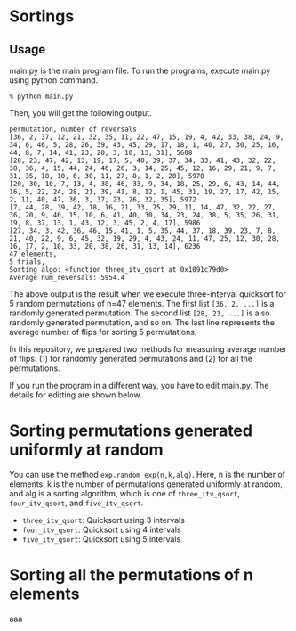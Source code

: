 # Sortings

## Usage

main.py is the main program file.
To run the programs, execute main.py using python command.

```
% python main.py
```

Then, you will get the following output.

```
permutation, number of reversals
[36, 2, 37, 12, 21, 32, 35, 11, 22, 47, 15, 19, 4, 42, 33, 38, 24, 9, 34, 6, 46, 5, 28, 26, 39, 43, 45, 29, 17, 18, 1, 40, 27, 30, 25, 16, 44, 8, 7, 14, 41, 23, 20, 3, 10, 13, 31], 5608
[28, 23, 47, 42, 13, 19, 17, 5, 40, 39, 37, 34, 33, 41, 43, 32, 22, 38, 36, 4, 15, 44, 24, 46, 26, 3, 14, 25, 45, 12, 16, 29, 21, 9, 7, 31, 35, 18, 10, 6, 30, 11, 27, 8, 1, 2, 20], 5970
[20, 30, 10, 7, 13, 4, 38, 46, 33, 9, 34, 18, 25, 29, 6, 43, 14, 44, 16, 5, 22, 24, 28, 21, 39, 41, 8, 12, 1, 45, 31, 19, 27, 17, 42, 15, 2, 11, 40, 47, 36, 3, 37, 23, 26, 32, 35], 5972
[7, 44, 28, 39, 42, 18, 16, 21, 33, 25, 29, 11, 14, 47, 32, 22, 27, 36, 20, 9, 46, 15, 10, 6, 41, 40, 30, 34, 23, 24, 38, 5, 35, 26, 31, 19, 8, 37, 13, 1, 43, 12, 3, 45, 2, 4, 17], 5986
[27, 34, 3, 42, 36, 46, 15, 41, 1, 5, 35, 44, 37, 18, 39, 23, 7, 8, 21, 40, 22, 9, 6, 45, 32, 19, 29, 4, 43, 24, 11, 47, 25, 12, 30, 28, 16, 17, 2, 10, 33, 20, 38, 26, 31, 13, 14], 6236
47 elements,
5 trials,
Sorting algo: <function three_itv_qsort at 0x1091c79d0>
Average num_reversals: 5954.4
```

The above output is the result when we execute three-interval quicksort for 5 random permutations of n=47 elements.
The first list `[36, 2, ...]` is a randomly generated permutation.
The second list `[28, 23, ...]` is also randomly generated permutation, and so on.
The last line represents the average number of flips for sorting 5 permutations.

In this repository, we prepared two methods for measuring average number of flips:
(1) for randomly generated permutations and (2) for all the permutations.

If you run the program in a different way, you have to edit main.py.
The details for editting are shown below.

# Sorting permutations generated uniformly at random

You can use the method `exp.random_exp(n,k,alg)`.
Here, n is the number of elements, k is the number of permutations generated uniformly at random, and alg is a sorting algorithm, which is one of `three_itv_qsort`, `four_itv_qsort`, and `five_itv_qsort`.

- `three_itv_qsort`: Quicksort using 3 intervals
- `four_itv_qsort`: Quicksort using 4 intervals
- `five_itv_qsort`: Quicksort using 5 intervals


# Sorting all the permutations of n elements

aaa



